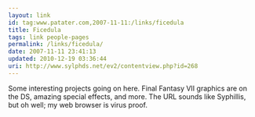 ```yaml
---
layout: link
id: tag:www.patater.com,2007-11-11:/links/ficedula
title: Ficedula
tags: link people-pages
permalink: /links/ficedula/
date: 2007-11-11 23:41:13
updated: 2010-12-19 03:36:44
uri: http://www.sylphds.net/ev2/contentview.php?id=268
---
```

Some interesting projects going on here. Final Fantasy VII graphics are on the
DS, amazing special effects, and more. The URL sounds like Syphillis, but oh
well; my web browser is virus proof.
